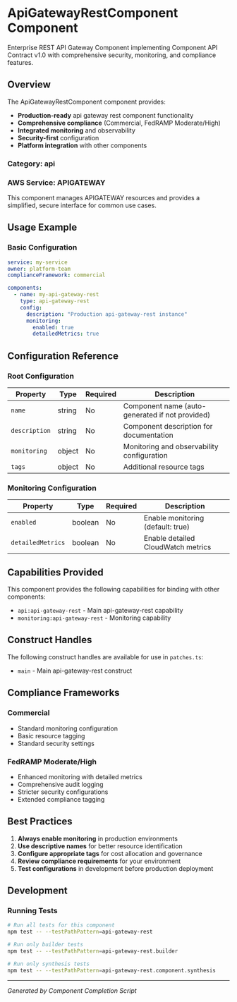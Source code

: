# ApiGatewayRestComponent Component

Enterprise REST API Gateway Component implementing Component API Contract v1.0 with comprehensive security, monitoring, and compliance features.

## Overview

The ApiGatewayRestComponent component provides:

- **Production-ready** api gateway rest component functionality
- **Comprehensive compliance** (Commercial, FedRAMP Moderate/High)
- **Integrated monitoring** and observability
- **Security-first** configuration
- **Platform integration** with other components

### Category: api

### AWS Service: APIGATEWAY

This component manages APIGATEWAY resources and provides a simplified, secure interface for common use cases.

## Usage Example

### Basic Configuration

```yaml
service: my-service
owner: platform-team
complianceFramework: commercial

components:
  - name: my-api-gateway-rest
    type: api-gateway-rest
    config:
      description: "Production api-gateway-rest instance"
      monitoring:
        enabled: true
        detailedMetrics: true
```

## Configuration Reference

### Root Configuration

| Property | Type | Required | Description |
|----------|------|----------|-------------|
| `name` | string | No | Component name (auto-generated if not provided) |
| `description` | string | No | Component description for documentation |
| `monitoring` | object | No | Monitoring and observability configuration |
| `tags` | object | No | Additional resource tags |

### Monitoring Configuration

| Property | Type | Required | Description |
|----------|------|----------|-------------|
| `enabled` | boolean | No | Enable monitoring (default: true) |
| `detailedMetrics` | boolean | No | Enable detailed CloudWatch metrics |

## Capabilities Provided

This component provides the following capabilities for binding with other components:

- `api:api-gateway-rest` - Main api-gateway-rest capability
- `monitoring:api-gateway-rest` - Monitoring capability

## Construct Handles

The following construct handles are available for use in `patches.ts`:

- `main` - Main api-gateway-rest construct

## Compliance Frameworks

### Commercial

- Standard monitoring configuration
- Basic resource tagging
- Standard security settings

### FedRAMP Moderate/High

- Enhanced monitoring with detailed metrics
- Comprehensive audit logging
- Stricter security configurations
- Extended compliance tagging

## Best Practices

1. **Always enable monitoring** in production environments
2. **Use descriptive names** for better resource identification
3. **Configure appropriate tags** for cost allocation and governance
4. **Review compliance requirements** for your environment
5. **Test configurations** in development before production deployment

## Development

### Running Tests

```bash
# Run all tests for this component
npm test -- --testPathPattern=api-gateway-rest

# Run only builder tests
npm test -- --testPathPattern=api-gateway-rest.builder

# Run only synthesis tests
npm test -- --testPathPattern=api-gateway-rest.component.synthesis
```

---

*Generated by Component Completion Script*